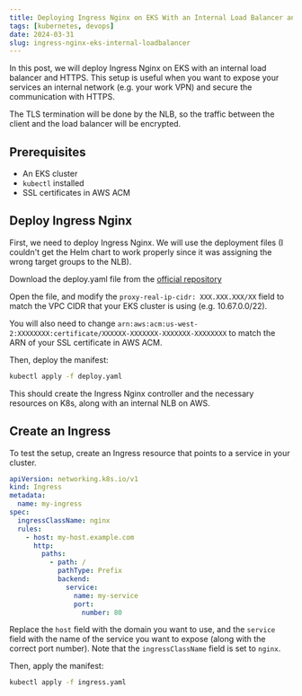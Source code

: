 ```yaml
---
title: Deploying Ingress Nginx on EKS With an Internal Load Balancer and HTTPS
tags: [kubernetes, devops]
date: 2024-03-31
slug: ingress-nginx-eks-internal-loadbalancer
---
```


In this post, we will deploy Ingress Nginx on EKS with an internal load balancer and HTTPS. This setup is useful when you want to expose your services an internal network (e.g. your work VPN) and secure the communication with HTTPS.

The TLS termination will be done by the NLB, so the traffic between the client and the load balancer will be encrypted.

## Prerequisites

- An EKS cluster
- `kubectl` installed
- SSL certificates in AWS ACM

## Deploy Ingress Nginx

First, we need to deploy Ingress Nginx. We will use the deployment files (I couldn't get the Helm chart to work properly since it was assigning the wrong target groups to the NLB).

Download the deploy.yaml file from the [official repository](https://raw.githubusercontent.com/kubernetes/ingress-nginx/controller-v1.10.0/deploy/static/provider/aws/nlb-with-tls-termination/deploy.yaml)

Open the file, and modify the `proxy-real-ip-cidr: XXX.XXX.XXX/XX` field to match the VPC CIDR that your EKS cluster is using (e.g. 10.67.0.0/22).

You will also need to change `arn:aws:acm:us-west-2:XXXXXXXX:certificate/XXXXXX-XXXXXXX-XXXXXXX-XXXXXXXX` to match the ARN of your SSL certificate in AWS ACM.

Then, deploy the manifest:

```bash
kubectl apply -f deploy.yaml
```

This should create the Ingress Nginx controller and the necessary resources on K8s, along with an internal NLB on AWS.

## Create an Ingress

To test the setup, create an Ingress resource that points to a service in your cluster.

```yaml
apiVersion: networking.k8s.io/v1
kind: Ingress
metadata:
  name: my-ingress
spec:
  ingressClassName: nginx
  rules:
    - host: my-host.example.com
      http:
        paths:
          - path: /
            pathType: Prefix
            backend:
              service:
                name: my-service
                port:
                  number: 80
```

Replace the `host` field with the domain you want to use, and the `service` field with the name of the service you want to expose (along with the correct port number).
Note that the `ingressClassName` field is set to `nginx`.

Then, apply the manifest:

```bash
kubectl apply -f ingress.yaml
```
